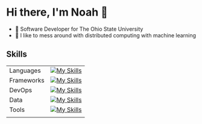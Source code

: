 # Hi there, I'm Noah 👋

- 🏢 Software Developer for The Ohio State University
- 🔭 I like to mess around with distributed computing with machine learning

## Skills

|            |                                                                                                                                                            |
|------------|------------------------------------------------------------------------------------------------------------------------------------------------------------|
| Languages  | [![My Skills](https://skillicons.dev/icons?i=java,ts,py,c,cs,ruby,js,html,css,markdown,nodejs)](https://skillicons.dev)                                    |
| Frameworks | [![My Skills](https://skillicons.dev/icons?i=spring,react,tensorflow,pytorch,hibernate,mui,nestjs,nextjs,gatsby,jest,rails,redux)](https://skillicons.dev) |
| DevOps     | [![My Skills](https://skillicons.dev/icons?i=kubernetes,docker,gcp,nginx,azure,firebase,linux,prometheus,grafana)](https://skillicons.dev)                 | |
| Data       | [![My Skills](https://skillicons.dev/icons?i=postgres,mongodb,mysql,redis,sqlite)](https://skillicons.dev)                                                 |
| Tools      | [![My Skills](https://skillicons.dev/icons?i=git,idea,gradle,maven,bash,cmake,postman,unity,androidstudio)](https://skillicons.dev)                        |
|            |                                                                                                                                                            |

